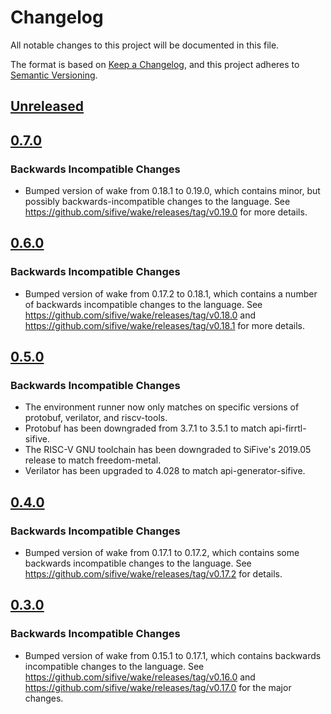 # Changelog

All notable changes to this project will be documented in this file.

The format is based on [Keep a Changelog](https://keepachangelog.com/en/1.0.0/),
and this project adheres to [Semantic Versioning](https://semver.org/spec/v2.0.0.html).

## [Unreleased]

## [0.7.0]

### Backwards Incompatible Changes
- Bumped version of wake from 0.18.1 to 0.19.0, which contains minor, but possibly backwards-incompatible changes to the language. See https://github.com/sifive/wake/releases/tag/v0.19.0 for more details.


## [0.6.0]

### Backwards Incompatible Changes
- Bumped version of wake from 0.17.2 to 0.18.1, which contains a number of backwards incompatible changes to the language. See https://github.com/sifive/wake/releases/tag/v0.18.0 and https://github.com/sifive/wake/releases/tag/v0.18.1 for more details.


## [0.5.0]

### Backwards Incompatible Changes
- The environment runner now only matches on specific versions of protobuf, verilator, and riscv-tools.
- Protobuf has been downgraded from 3.7.1 to 3.5.1 to match api-firrtl-sifive.
- The RISC-V GNU toolchain has been downgraded to SiFive's 2019.05 release to match freedom-metal.
- Verilator has been upgraded to 4.028 to match api-generator-sifive.


## [0.4.0]

### Backwards Incompatible Changes
- Bumped version of wake from 0.17.1 to 0.17.2, which contains some backwards incompatible changes to the language. See https://github.com/sifive/wake/releases/tag/v0.17.2 for details.


## [0.3.0]

### Backwards Incompatible Changes
- Bumped version of wake from 0.15.1 to 0.17.1, which contains backwards incompatible changes to the language. See https://github.com/sifive/wake/releases/tag/v0.16.0 and https://github.com/sifive/wake/releases/tag/v0.17.0 for the major changes.

[Unreleased]: https://github.com/sifive/environment-blockci-sifive/compare/0.7.0...HEAD
[0.7.0]: https://github.com/sifive/environment-blockci-sifive/compare/0.6.0...0.7.0
[0.6.0]: https://github.com/sifive/environment-blockci-sifive/compare/0.5.0...0.6.0
[0.5.0]: https://github.com/sifive/environment-blockci-sifive/compare/0.4.0...0.5.0
[0.4.0]: https://github.com/sifive/environment-blockci-sifive/compare/0.3.0...0.4.0
[0.3.0]: https://github.com/sifive/environment-blockci-sifive/compare/0.2.1...0.3.0
